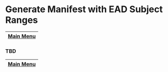 # Generate Manifest with EAD Subject Ranges

[Main Menu](README.md) |
------------------------- | 

### TBD

[Main Menu](README.md) | 
------------------------- | 

